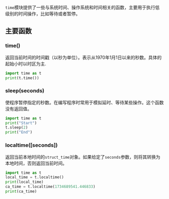 `time`模块提供了一些与系统时间、操作系统和时间相关的函数，主要用于执行低级别的时间操作，比如等待或者暂停。

## 主要函数

### time()

返回当前时间的时间戳（以秒为单位）。表示从1970年1月1日以来的秒数。具体的起始小时以时区为主.
```python
import time as t
print(t.time())
```

### sleep(seconds)

使程序暂停指定的秒数。在编写程序时常用于模拟延时、等待某些操作。这个函数没有返回值。

```python
import time as t
print("Start")
t.sleep(2)
print("End")
```

### localtime([seconds])

返回当前本地时间的`struct_time`对象。如果给定了`seconds`参数，则将其转换为本地时间，否则返回当前时间。

```python
import time as t
local_time = t.localtime()
print(local_time)
ca_time = t.localtime(1734689541.446833)
print(ca_time)
```